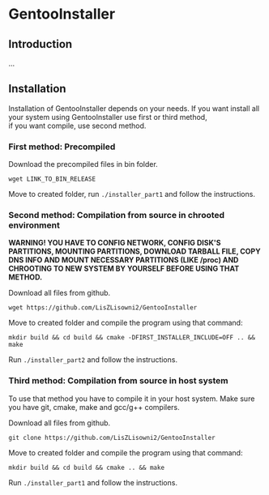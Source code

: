 # GentooInstaller

## Introduction

...

## Installation

Installation of GentooInstaller depends on your needs. If you want install all your system using GentooInstaller use first or third method,<br>
if you want compile, use second method.

### First method: Precompiled

Download the precompiled files in bin folder.

`wget LINK_TO_BIN_RELEASE`

Move to created folder, run `./installer_part1` and follow the instructions.

### Second method: Compilation from source in chrooted environment

**WARNING! YOU HAVE TO CONFIG NETWORK, CONFIG DISK'S PARTITIONS, MOUNTING PARTITIONS, DOWNLOAD TARBALL FILE, COPY DNS INFO AND MOUNT NECESSARY PARTITIONS (LIKE /proc) AND CHROOTING TO NEW SYSTEM BY YOURSELF BEFORE USING THAT METHOD.**

Download all files from github.

`wget https://github.com/LisZLisowni2/GentooInstaller`

Move to created folder and compile the program using that command:

`mkdir build && cd build && cmake -DFIRST_INSTALLER_INCLUDE=OFF .. && make`

Run `./installer_part2` and follow the instructions.

### Third method: Compilation from source in host system

To use that method you have to compile it in your host system. Make sure you have git, cmake, make and gcc/g++ compilers.

Download all files from github.

`git clone https://github.com/LisZLisowni2/GentooInstaller`

Move to created folder and compile the program using that command:

`mkdir build && cd build && cmake .. && make`

Run `./installer_part1` and follow the instructions.